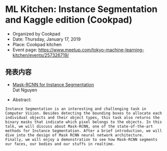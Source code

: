 # ML Kitchen: Instance Segmentation and Kaggle edition (Cookpad)
* Organized by Cookpad
* Date: Thursday, January 17, 2019
* Place: Cookpad kitchen
* Event page: https://www.meetup.com/tokyo-machine-learning-kitchen/events/257326719/

## 発表内容
* [Mask-RCNN for Instance Segmentation](TokyoMLKitchen_MaskRCNN_20190117.pdf)\
  Dat Nguyen

* Abstract:
```
Instance Segmentation is an interesting and challenging task in Computer Vision. Besides detecting the bounding boxes to allocate each individual objects and their object types, this task also returns the binary masks that indicate which pixel belongs to the objects. In this talk, we will discuss about Mask-RCNN, one of the state-of-the-art methods for Instance Segmentation. After a brief introduction, we will dive into the design of Mask RCNN neural network architecture. Finally, we will enjoy a demonstration to see how Mask-RCNN segments our faces, our bodies and our stuffs in realtime.
```
